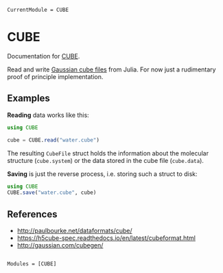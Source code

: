 ```@meta
CurrentModule = CUBE
```

# CUBE

Documentation for [CUBE](https://github.com/mfherbst/CUBE.jl).

Read and write [Gaussian cube files](http://paulbourke.net/dataformats/cube/) from Julia.
For now just a rudimentary proof of principle implementation.

## Examples
**Reading** data works like this:
```julia
using CUBE

cube = CUBE.read("water.cube")
```
The resulting `CubeFile` struct holds the information about the molecular
structure (`cube.system`) or the data stored in the cube file (`cube.data`).

**Saving** is just the reverse process, i.e. storing such a struct to disk:
```julia
using CUBE
CUBE.save("water.cube", cube)
```

## References
- http://paulbourke.net/dataformats/cube/
- https://h5cube-spec.readthedocs.io/en/latest/cubeformat.html
- http://gaussian.com/cubegen/


```@index
```

```@autodocs
Modules = [CUBE]
```
